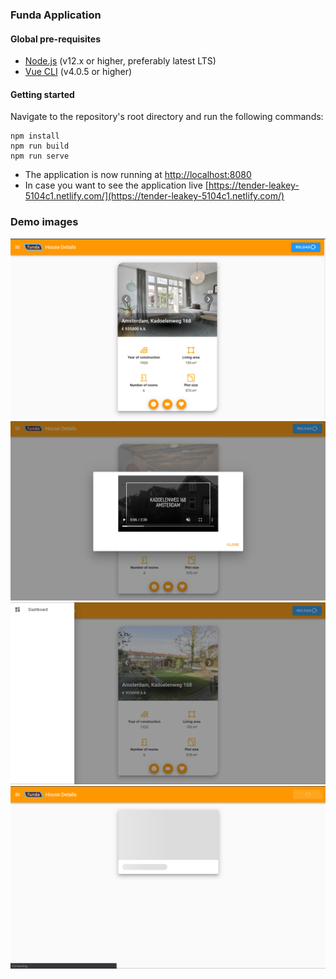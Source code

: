 ### Funda Application

#### Global pre-requisites
- [Node.js](https://nodejs.org/en/) (v12.x or higher, preferably latest LTS)
- [Vue CLI](https://www.npmjs.com/package/@vue/cli) (v4.0.5 or higher)

#### Getting started
Navigate to the repository's root directory and run the following commands:
```
npm install
npm run build
npm run serve
```

- The application is now running at [http://localhost:8080](http://localhost:8080)
- In case you want to see the application live [https://tender-leakey-5104c1.netlify.com/](https://tender-leakey-5104c1.netlify.com/)

### Demo images
![Stock list](image-home.png)
![Stock Video](image-video.png)
![Stock menu](image-menu.png)
![Stock reload](image-reload.png)

